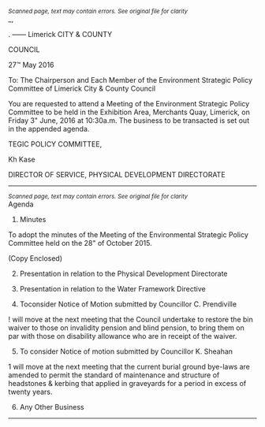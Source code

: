 *<small>Scanned page, text may contain errors. See original file for clarity</small>*  
_,

. ——
Limerick
CITY & COUNTY

COUNCIL

27™ May 2016

To: The Chairperson and Each Member of the Environment Strategic Policy
Committee of Limerick City & County Council

You are requested to attend a Meeting of the Environment Strategic Policy Committee to be
held in the Exhibition Area, Merchants Quay, Limerick, on Friday 3" June, 2016 at 10:30a.m.
The business to be transacted is set out in the appended agenda.

TEGIC POLICY COMMITTEE,

Kh Kase

DIRECTOR OF SERVICE,
PHYSICAL DEVELOPMENT DIRECTORATE

---
*<small>Scanned page, text may contain errors. See original file for clarity</small>*  
Agenda

1. Minutes

To adopt the minutes of the Meeting of the Environmental Strategic Policy Committee
held on the 28" of October 2015.

(Copy Enclosed)

2. Presentation in relation to the Physical Development Directorate
3. Presentation in relation to the Water Framework Directive

4. Toconsider Notice of Motion submitted by Councillor C. Prendiville

! will move at the next meeting that the Council undertake to restore the bin waiver to
those on invalidity pension and blind pension, to bring them on par with those on
disability allowance who are in receipt of the waiver.

5. To consider Notice of motion submitted by Councillor K. Sheahan

1 will move at the next meeting that the current burial ground bye-laws are amended to
permit the standard of maintenance and structure of headstones & kerbing that applied in
graveyards for a period in excess of twenty years.

6. Any Other Business

---
